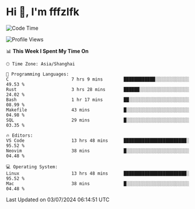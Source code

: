 # Hi 👋, I'm fffzlfk

<!--START_SECTION:waka-->
![Code Time](http://img.shields.io/badge/Code%20Time-724%20hrs%2053%20mins-blue)

![Profile Views](http://img.shields.io/badge/Profile%20Views-0-blue)

📊 **This Week I Spent My Time On** 

```text
🕑︎ Time Zone: Asia/Shanghai

💬 Programming Languages: 
C                        7 hrs 9 mins        ████████████░░░░░░░░░░░░░   49.53 % 
Rust                     3 hrs 28 mins       ██████░░░░░░░░░░░░░░░░░░░   24.02 % 
Bash                     1 hr 17 mins        ██░░░░░░░░░░░░░░░░░░░░░░░   08.99 % 
Makefile                 43 mins             █░░░░░░░░░░░░░░░░░░░░░░░░   04.98 % 
SQL                      29 mins             █░░░░░░░░░░░░░░░░░░░░░░░░   03.35 % 

🔥 Editors: 
VS Code                  13 hrs 48 mins      ████████████████████████░   95.52 % 
Neovim                   38 mins             █░░░░░░░░░░░░░░░░░░░░░░░░   04.48 % 

💻 Operating System: 
Linux                    13 hrs 48 mins      ████████████████████████░   95.52 % 
Mac                      38 mins             █░░░░░░░░░░░░░░░░░░░░░░░░   04.48 % 
```


 Last Updated on 03/07/2024 06:14:51 UTC
<!--END_SECTION:waka-->
